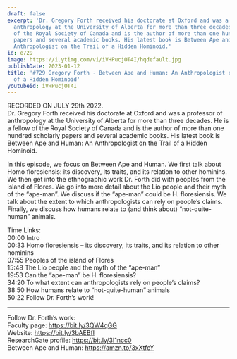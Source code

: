 ```yaml
---
draft: false
excerpt: 'Dr. Gregory Forth received his doctorate at Oxford and was a professor of
  anthropology at the University of Alberta for more than three decades. He is a fellow
  of the Royal Society of Canada and is the author of more than one hundred scholarly
  papers and several academic books. His latest book is Between Ape and Human: An
  Anthropologist on the Trail of a Hidden Hominoid.'
id: e729
image: https://i.ytimg.com/vi/iVHPucjOT4I/hqdefault.jpg
publishDate: 2023-01-12
title: '#729 Gregory Forth - Between Ape and Human: An Anthropologist on the Trail
  of a Hidden Hominoid'
youtubeid: iVHPucjOT4I
---
```

RECORDED ON JULY 29th 2022.  
Dr. Gregory Forth received his doctorate at Oxford and was a professor of anthropology at the University of Alberta for more than three decades. He is a fellow of the Royal Society of Canada and is the author of more than one hundred scholarly papers and several academic books. His latest book is Between Ape and Human: An Anthropologist on the Trail of a Hidden Hominoid.

In this episode, we focus on Between Ape and Human. We first talk about Homo floresiensis: its discovery, its traits, and its relation to other hominins. We then get into the ethnographic work Dr. Forth did with peoples from the island of Flores. We go into more detail about the Lio people and their myth of the “ape-man”. We discuss if the “ape-man” could be H. floresiensis. We talk about the extent to which anthropologists can rely on people’s claims. Finally, we discuss how humans relate to (and think about) “not-quite-human” animals.

Time Links:  
00:00 Intro  
00:33  Homo floresiensis – its discovery, its traits, and its relation to other hominins  
07:55  Peoples of the island of Flores  
15:48  The Lio people and the myth of the “ape-man”  
19:53  Can the “ape-man” be H. floresiensis?  
34:20  To what extent can anthropologists rely on people’s claims?  
38:50  How humans relate to “not-quite-human” animals  
50:22  Follow Dr. Forth’s work!

---

Follow Dr. Forth’s work:  
Faculty page: https://bit.ly/3QW4qGG  
Website: https://bit.ly/3bAEBfl  
ResearchGate profile: https://bit.ly/3I1ncc0  
Between Ape and Human: https://amzn.to/3xXtfcY
